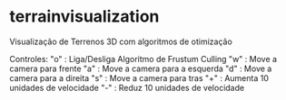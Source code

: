 terrainvisualization
====================

Visualização de Terrenos 3D com algoritmos de otimização

Controles:
"o" : Liga/Desliga Algoritmo de Frustum Culling
"w" : Move a camera para frente
"a" : Move a camera para a esquerda
"d" : Move a camera para a direita
"s" : Move a camera para tras
"+" : Aumenta 10 unidades de velocidade
"-" : Reduz 10 unidades de velocidade

